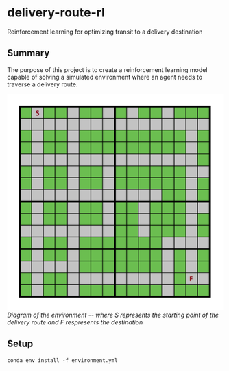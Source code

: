# delivery-route-rl
Reinforcement learning for optimizing transit to a delivery destination

## Summary

The purpose of this project is to create a reinforcement learning model capable
of solving a simulated environment where an agent needs to traverse a delivery
route.

![Environment Diagram](./img/path.png)
_Diagram of the environment -- where S represents the starting point of the
delivery route and F respresents the destination_

## Setup

~~~
conda env install -f environment.yml
~~~